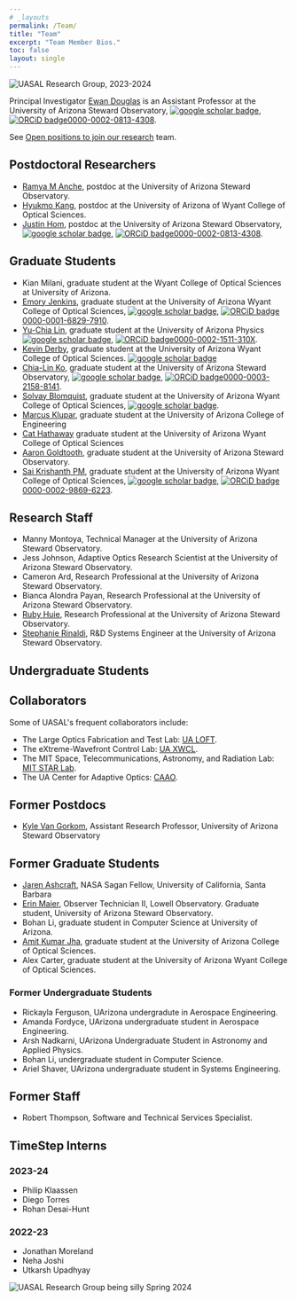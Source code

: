 ```yaml
---
# _layouts
permalink: /Team/
title: "Team"
excerpt: "Team Member Bios."
toc: false
layout: single
---
```


![UASAL Research Group, 2023-2024](/assets/group_photo-1.jpg)

Principal Investigator [Ewan Douglas](https://www.as.arizona.edu/people/faculty/ewan-douglas) is an Assistant Professor at the University of Arizona Steward Observatory, [![google scholar badge](https://img.shields.io/badge/Google%20Scholar-4285F4?style=for-the-badge&logo=google-scholar&logoColor=white)](https://scholar.google.com/citations?hl=en&user=-mwPSu8AAAAJ&view_op=list_works&sortby=pubdate), [![ORCiD badge](https://info.orcid.org/wp-content/uploads/2019/11/orcid_16x16.png)0000-0002-0813-4308](https://orcid.org/0000-0002-0813-4308).

See [Open positions to join our research](join.md) team.

## Postdoctoral Researchers
- [Ramya M Anche](https://www.linkedin.com/in/ramyamanjunath/), postdoc at the University of Arizona Steward Observatory.
- [Hyukmo Kang](https://scholar.google.com/citations?user=8-L3CegAAAAJ&hl=en), postdoc at the University of Arizona of Wyant College of Optical Sciences.
- [Justin Hom](https://www.linkedin.com/in/justin-hom-566317110), postdoc at the University of Arizona Steward Observatory, [![google scholar badge](https://img.shields.io/badge/Google%20Scholar-4285F4?style=for-the-badge&logo=google-scholar&logoColor=white)](https://scholar.google.com/citations?view_op=list_works&hl=en&user=MNv4whMAAAAJ), [![ORCiD badge](https://info.orcid.org/wp-content/uploads/2019/11/orcid_16x16.png)0000-0002-0813-4308](https://orcid.org/0000-0001-9994-2142).

## Graduate Students
- Kian Milani, graduate student at the Wyant College of Optical Sciences at University of Arizona.
- [Emory Jenkins](https://www.linkedin.com/in/emory-jenkins/), graduate student at the University of Arizona Wyant College of Optical Sciences, [![google scholar badge](https://img.shields.io/badge/Google%20Scholar-4285F4?style=for-the-badge&logo=google-scholar&logoColor=white)](https://scholar.google.com/citations?user=0Gs1L98AAAAJ&hl=en), [![ORCiD badge](https://info.orcid.org/wp-content/uploads/2019/11/orcid_16x16.png)0000-0001-6829-7910](https://orcid.org/0000-0001-6829-7910).
- [Yu-Chia Lin](https://dreamjade.github.io/yuchia/), graduate student at the University of Arizona Physics  [![google scholar badge](https://img.shields.io/badge/Google%20Scholar-4285F4?style=for-the-badge&logo=google-scholar&logoColor=white)](https://scholar.google.com/citations?user=uLe1uIsAAAAJ), [![ORCiD badge](https://info.orcid.org/wp-content/uploads/2019/11/orcid_16x16.png)0000-0002-1511-310X](https://orcid.org/0000-0002-1511-310X).
- [Kevin Derby](https://www.linkedin.com/in/derbyk/), graduate student at the University of Arizona Wyant College of Optical Sciences. [![google scholar badge](https://img.shields.io/badge/Google%20Scholar-4285F4?style=for-the-badge&logo=google-scholar&logoColor=white)](https://scholar.google.com/citations?user=Rtl6n80AAAAJ&hl=en&oi=ao)
- [Chia-Lin Ko](https://www.linkedin.com/in/chialinko/), graduate student at the University of Arizona Steward Observatory, [![google scholar badge](https://img.shields.io/badge/Google%20Scholar-4285F4?style=for-the-badge&logo=google-scholar&logoColor=white)](https://scholar.google.com/citations?user=unD0fd8AAAAJ&hl=en), [![ORCiD badge](https://info.orcid.org/wp-content/uploads/2019/11/orcid_16x16.png)0000-0003-2158-8141](https://orcid.org/0000-0003-2158-8141).
- [Solvay Blomquist](https://www.linkedin.com/in/solvay-blomquist-66b9231a6/), graduate student at the University of Arizona Wyant College of Optical Sciences, [![google scholar badge](https://img.shields.io/badge/Google%20Scholar-4285F4?style=for-the-badge&logo=google-scholar&logoColor=white)](https://scholar.google.com/citations?user=lB3LNXAAAAAJ&hl=en&oi=ao).
- [Marcus Klupar](https://www.linkedin.com/in/marcus-klupar-0937b7226/), graduate student at the University of Arizona College of Engineering
- [Cat Hathaway](https://www.linkedin.com/in/cathathaway?utm_source=share&utm_campaign=share_via&utm_content=profile&utm_medium=ios_app/) graduate student at the University of Arizona Wyant College of Optical Sciences
- [Aaron Goldtooth](https://www.linkedin.com/in/aaron-goldtooth/), graduate student at the University of Arizona Steward Observatory.
- [Sai Krishanth PM](https://www.linkedin.com/in/sai-krishanth-pulikesi-mannan-30609872/), graduate student at the University of Arizona Wyant College of Optical Sciences, [![google scholar badge](https://img.shields.io/badge/Google%20Scholar-4285F4?style=for-the-badge&logo=google-scholar&logoColor=white)](https://scholar.google.com/citations?user=CTJFXX8AAAAJ&hl=en&oi=sra), [![ORCiD badge](https://info.orcid.org/wp-content/uploads/2019/11/orcid_16x16.png)0000-0002-9869-6223](https://orcid.org/0000-0002-9869-6223).
  
## Research Staff
- Manny Montoya, Technical Manager at the University of Arizona Steward Observatory.
- Jess Johnson, Adaptive Optics Research Scientist at the University of Arizona Steward Observatory.
- Cameron Ard, Research Professional at the University of Arizona Steward Observatory.
- Bianca Alondra Payan, Research Professional at the University of Arizona Steward Observatory.
- [Ruby Huie](https://www.linkedin.com/in/rubyhuie/), Research Professional at the University of Arizona Steward Observatory.
- [Stephanie Rinaldi](https://www.linkedin.com/in/stephanie-rinaldi-20013/), R&D Systems Engineer at the University of Arizona Steward Observatory.

## Undergraduate Students


## Collaborators 

Some of UASAL's frequent collaborators include: 

- The Large Optics Fabrication and Test Lab: [UA LOFT](http://www.loft.optics.arizona.edu/).
- The eXtreme-Wavefront Control Lab: [UA XWCL](https://xwcl.science).
- The MIT Space, Telecommunications, Astronomy, and Radiation Lab: [MIT STAR Lab](http://starlab.mit.edu/).
- The UA Center for Adaptive Optics: [CAAO](https://www.as.arizona.edu/CAAO).


## Former Postdocs
- [Kyle Van Gorkom](https://kvangorkom.github.io/), Assistant Research Professor, University of Arizona Steward Observatory

## Former Graduate Students
- [Jaren Ashcraft](https://jashcraf.github.io/), NASA Sagan Fellow, University of California, Santa Barbara
- [Erin Maier](https://www.linkedin.com/in/erinmaier/), Observer Technician II, Lowell Observatory. Graduate student, University of Arizona Steward Observatory.
- Bohan Li, graduate student in Computer Science at University of Arizona.
- [Amit Kumar Jha](https://www.linkedin.com/in/amit-kumar-jha-79b8a6110/), graduate student at the University of Arizona College of Optical Sciences.
- Alex Carter, graduate student at the University of Arizona Wyant College of Optical Sciences.


### Former Undergraduate Students
- Rickayla Ferguson, UArizona undergradute in Aerospace Engineering.
- Amanda Fordyce, UArizona undergraduate student in Aerospace Engineering.
- Arsh Nadkarni, UArizona Undergraduate Student in Astronomy and Applied Physics.
- Bohan Li, undergraduate student in Computer Science.
- Ariel Shaver, UArizona undergraduate student in Systems Engineering.

## Former Staff
- Robert Thompson, Software and Technical Services Specialist.


## TimeStep Interns

### 2023-24
- Philip Klaassen
- Diego Torres
- Rohan Desai-Hunt
### 2022-23
- Jonathan Moreland
- Neha Joshi
- Utkarsh Upadhyay

![UASAL Research Group being silly Spring 2024](/assets/group_photo-2.jpg)
